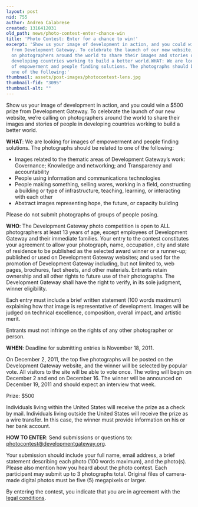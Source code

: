 ```yaml
---
layout: post
nid: 755
author: Andrea Calabrese
created: 1316412031
old_path: news/photo-contest-enter-chance-win
title: 'Photo Contest: Enter for a chance to win!'
excerpt: 'Show us your image of development in action, and you could win a $500 prize
  from Development Gateway. To celebrate the launch of our new website, we’re calling
  on photographers around the world to share their images and stories of people in
  developing countries working to build a better world.WHAT: We are looking for images
  of empowerment and people finding solutions. The photographs should be related to
  one of the following:'
thumbnail: assets/post-images/photocontest-lens.jpg
thumbnail-fid: "3095"
thumbnail-alt: ""
---
```


Show us your image of development in action, and you could win a $500 prize from Development Gateway. To celebrate the launch of our new website, we’re calling on photographers around the world to share their images and stories of people in developing countries working to build a better world.

**WHAT**: We are looking for images of empowerment and people finding solutions. The photographs should be related to one of the following:

- Images related to the thematic areas of Development Gateway’s work: Governance; Knowledge and networking; and Transparency and accountability
- People using information and communications technologies
- People making something, selling wares, working in a field, constructing a building or type of infrastructure, teaching, learning, or interacting with each other
- Abstract images representing hope, the future, or capacity building

Please do not submit photographs of groups of people posing.

**WHO**: The Development Gateway photo competition is open to ALL photographers at least 13 years of age, except employees of Development Gateway and their immediate families. Your entry to the contest constitutes your agreement to allow your photograph, name, occupation, city and state of residence to be published as the selected award winner or a runner-up; published or used on Development Gateway websites; and used for the promotion of Development Gateway including, but not limited to, web pages, brochures, fact sheets, and other materials. Entrants retain ownership and all other rights to future use of their photographs. The Development Gateway shall have the right to verify, in its sole judgment, winner eligibility.

Each entry must include a brief written statement (100 words maximum) explaining how that image is representative of development. Images will be judged on technical excellence, composition, overall impact, and artistic merit.

Entrants must not infringe on the rights of any other photographer or person.

**WHEN**: Deadline for submitting entries is November 18, 2011.

On December 2, 2011, the top five photographs will be posted on the Development Gateway website, and the winner will be selected by popular vote. All visitors to the site will be able to vote once. The voting will begin on December 2 and end on December 16. The winner will be announced on December 19, 2011 and should expect an interview that week.

Prize: $500

Individuals living within the United States will receive the prize as a check by mail. Individuals living outside the United States will receive the prize as a wire transfer. In this case, the winner must provide information on his or her bank account.

**HOW TO ENTER**: Send submissions or questions to: [photocontest@developmentgateway.org](mailto:photocontest@developmentgateway.org "photocontest@developmentgateway.org").

Your submission should include your full name, email address, a brief statement describing each photo (100 words maximum), and the photo(s). Please also mention how you heard about the photo contest. Each participant may submit up to 3 photographs total. Original files of camera-made digital photos must be five (5) megapixels or larger.

By entering the contest, you indicate that you are in agreement with the [legal conditions](/news/photo-contest "Photo Contest").
